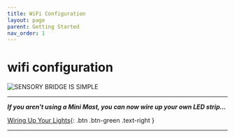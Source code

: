 ```yaml
---
title: WiFi Configuration
layout: page
parent: Getting Started
nav_order: 1
---
```


# wifi **configuration**

![SENSORY BRIDGE IS SIMPLE](https://github.com/connornishijima/sensory_bridge_docs/blob/main/img/mast_insert_picture.jpg?raw=true)

-------------------------------------------------------

***If you aren't using a Mini Mast, you can now wire up your own LED strip...***

[Wiring Up Your Lights](https://connornishijima.github.io/sensory_bridge_docs/wiring.html){: .btn .btn-green .text-right }

-------------------------------------------------------
